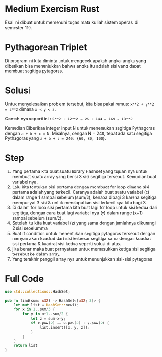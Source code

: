 # Medium Exercism Rust

Esai ini dibuat untuk memenuhi tugas mata kuliah sistem operasi di semester 110.

# Pythagorean Triplet

Di program ini kita diminta untuk mengecek apakah angka-angka yang diberikan bisa menunjukkan bahwa angka itu adalah sisi yang dapat membuat segitiga pytagoras.

# Solusi

Untuk menyelesaikan problem tersebut, kita bisa pakai rumus:
`x**2 + y**2 = z**2` dimana `x < y < z`. 

Contoh nya seperti ini : `5**2 + 12**2 = 25 + 144 = 169 = 13**2`.

Kemudian Diberikan integer input N untuk menemukan segitiga Pythagoras dengan `a + b + c = N`. Misalnya, dengan N = 240, tepat ada satu segitiga Pythagoras yang `a + b + c = 240: {60, 80, 100}`.

# Step

1. Yang pertama kita buat suatu library Hashset yang tujuan nya untuk membuat suatu array yang berisi 3 sisi segitiga tersebut. Kemudian buat variabel nya.
2. Lalu kita tentukan sisi pertama dengan membuat for loop dimana sisi pertama adalah yang terkecil. Caranya adalah buat suatu variabel (x)  dalam range 1 sampai sebelum (sum/3), kenapa dibagi 3 karena segitiga mempunyai 3 sisi & untuk mendapatkan sisi terkecil nya kita bagi 3
3. Di dalam for loop sisi pertama kita buat lagi for loop untuk sisi kedua dari segitiga, dengan cara buat lagi variabel nya (y) dalam range (x+1) sampai sebelum (sum/2).
4. Setelah itu kita buat variabel (z) yang sama dengan jumlahnya dikurangi 2 sisi sebelumnya
5. Buat if condition untuk menentukan segitiga pytagoras tersebut dengan menyamakan kuadrat dari sisi terbesar segitiga sama dengan kuadrat sisi pertama & kuadrat sisi kedua seperti solusi di atas.
6. jika benar maka buat pernyataan untuk memasukkan ketiga sisi segitiga tersebut ke dalam array.
7. Yang terakhir panggil array nya untuk menunjukkan sisi-sisi pytagoras

# Full Code

```rust
use std::collections::HashSet;

pub fn find(sum: u32) -> HashSet<[u32; 3]> {
    let mut list = HashSet::new();
    for x in 1..sum/3 {
        for y in x+1..sum/2 {
            let z = sum-x-y;
            if z.pow(2) == x.pow(2) + y.pow(2) {
                list.insert([x, y, z]);
            }
        }
    }
    return list
}
```
